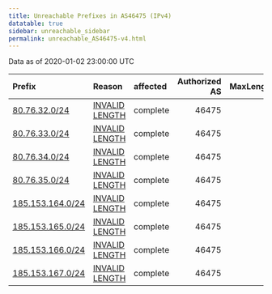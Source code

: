 ```yaml
---
title: Unreachable Prefixes in AS46475 (IPv4)
datatable: true
sidebar: unreachable_sidebar
permalink: unreachable_AS46475-v4.html
---
```


Data as of 2020-01-02 23:00:00 UTC


<div class="datatable-begin"></div>

| Prefix                                                     | Reason                                                                                                     | affected   |   Authorized AS |   MaxLength | Anchor                                         |   unreachable /24s |
|:-----------------------------------------------------------|:-----------------------------------------------------------------------------------------------------------|:-----------|----------------:|------------:|:-----------------------------------------------|-------------------:|
| [80.76.32.0/24](https://stat.ripe.net/80.76.32.0/24)       | [INVALID LENGTH](https://rpki-validator.ripe.net/announcement-preview?asn=AS46475&prefix=80.76.32.0/24)    | complete   |           46475 |          22 | [RIPE](unreachable_RIPE_NCC_RPKI_Root-v4.html) |                  1 |
| [80.76.33.0/24](https://stat.ripe.net/80.76.33.0/24)       | [INVALID LENGTH](https://rpki-validator.ripe.net/announcement-preview?asn=AS46475&prefix=80.76.33.0/24)    | complete   |           46475 |          22 | [RIPE](unreachable_RIPE_NCC_RPKI_Root-v4.html) |                  1 |
| [80.76.34.0/24](https://stat.ripe.net/80.76.34.0/24)       | [INVALID LENGTH](https://rpki-validator.ripe.net/announcement-preview?asn=AS46475&prefix=80.76.34.0/24)    | complete   |           46475 |          22 | [RIPE](unreachable_RIPE_NCC_RPKI_Root-v4.html) |                  1 |
| [80.76.35.0/24](https://stat.ripe.net/80.76.35.0/24)       | [INVALID LENGTH](https://rpki-validator.ripe.net/announcement-preview?asn=AS46475&prefix=80.76.35.0/24)    | complete   |           46475 |          22 | [RIPE](unreachable_RIPE_NCC_RPKI_Root-v4.html) |                  1 |
| [185.153.164.0/24](https://stat.ripe.net/185.153.164.0/24) | [INVALID LENGTH](https://rpki-validator.ripe.net/announcement-preview?asn=AS46475&prefix=185.153.164.0/24) | complete   |           46475 |          22 | [RIPE](unreachable_RIPE_NCC_RPKI_Root-v4.html) |                  1 |
| [185.153.165.0/24](https://stat.ripe.net/185.153.165.0/24) | [INVALID LENGTH](https://rpki-validator.ripe.net/announcement-preview?asn=AS46475&prefix=185.153.165.0/24) | complete   |           46475 |          22 | [RIPE](unreachable_RIPE_NCC_RPKI_Root-v4.html) |                  1 |
| [185.153.166.0/24](https://stat.ripe.net/185.153.166.0/24) | [INVALID LENGTH](https://rpki-validator.ripe.net/announcement-preview?asn=AS46475&prefix=185.153.166.0/24) | complete   |           46475 |          22 | [RIPE](unreachable_RIPE_NCC_RPKI_Root-v4.html) |                  1 |
| [185.153.167.0/24](https://stat.ripe.net/185.153.167.0/24) | [INVALID LENGTH](https://rpki-validator.ripe.net/announcement-preview?asn=AS46475&prefix=185.153.167.0/24) | complete   |           46475 |          22 | [RIPE](unreachable_RIPE_NCC_RPKI_Root-v4.html) |                  1 |

<div class="datatable-end"></div>